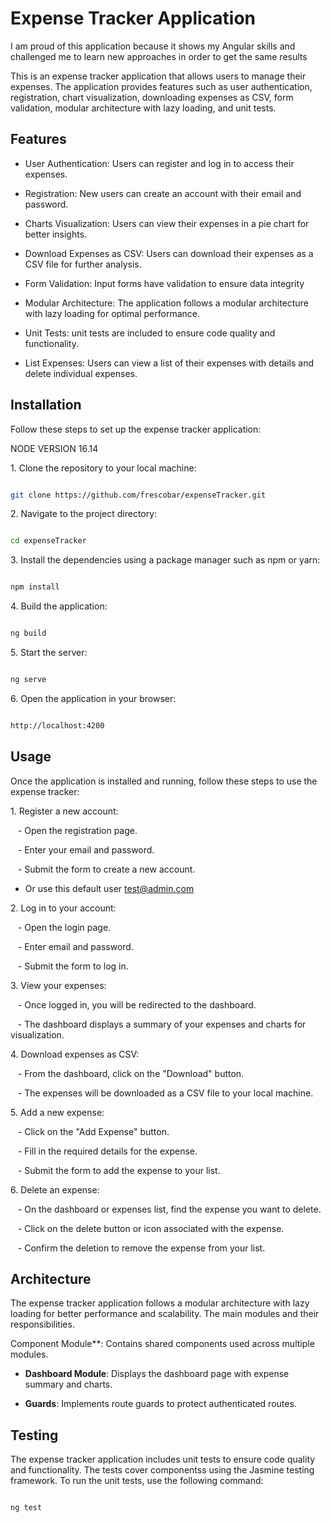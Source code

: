 

# Expense Tracker Application

I am proud of this application because it shows my Angular skills and challenged me to learn new approaches in order to get the same results

This is an expense tracker application that allows users to manage their expenses. The application provides features such as user authentication, registration, chart visualization, downloading expenses as CSV, form validation, modular architecture with lazy loading, and unit tests.


## Features

- User Authentication: Users can register and log in to access their expenses.

- Registration: New users can create an account with their email and password.

- Charts Visualization: Users can view their expenses in a pie chart for better insights.

- Download Expenses as CSV: Users can download their expenses as a CSV file for further analysis.

- Form Validation: Input forms have validation to ensure data integrity 

- Modular Architecture: The application follows a modular architecture with lazy loading for optimal performance.

- Unit Tests:  unit tests are included to ensure code quality and functionality.

- List Expenses: Users can view a list of their expenses with details and delete individual expenses.

## Installation

Follow these steps to set up the expense tracker application:

NODE VERSION 16.14

1\. Clone the repository to your local machine:

```bash

git clone https://github.com/frescobar/expenseTracker.git

```


2\. Navigate to the project directory:

```bash

cd expenseTracker

```


3\. Install the dependencies using a package manager such as npm or yarn:
  
   ```bash

npm install

```


4\. Build the application:

```bash

ng build

```


5\. Start the server:

```bash

ng serve

```


6\. Open the application in your browser:

```bash

http://localhost:4200

```


## Usage

Once the application is installed and running, follow these steps to use the expense tracker:

1\. Register a new account:

   - Open the registration page.

   - Enter your email and password.

   - Submit the form to create a new account.

   - Or use this default user test@admin.com

2\. Log in to your account:

   - Open the login page.

   - Enter  email and password.

   - Submit the form to log in.

3\. View your expenses:

   - Once logged in, you will be redirected to the dashboard.

   - The dashboard displays a summary of your expenses and charts for visualization.


4\. Download expenses as CSV:

   - From the dashboard, click on the "Download" button.

   - The expenses will be downloaded as a CSV file to your local machine.

5\. Add a new expense:

   - Click on the "Add Expense" button.

   - Fill in the required details for the expense.

   - Submit the form to add the expense to your list.

6\. Delete an expense:

   - On the dashboard or expenses list, find the expense you want to delete.

   - Click on the delete button or icon associated with the expense.

   - Confirm the deletion to remove the expense from your list.

## Architecture

The expense tracker application follows a modular architecture with lazy loading for better performance and scalability. The main modules and their responsibilities.

Component Module**: Contains shared components used across multiple modules.


- **Dashboard Module**: Displays the dashboard page with expense summary and charts.


- **Guards**: Implements route guards to protect authenticated routes.

## Testing

The expense tracker application includes  unit tests to ensure code quality and functionality. The tests cover componentss using the Jasmine testing framework. To run the unit tests, use the following command:

```bash

ng test

```
